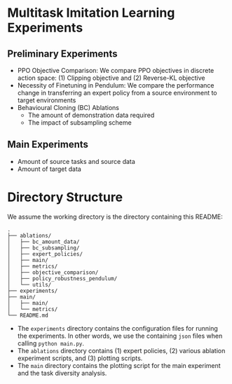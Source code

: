 # Multitask Imitation Learning Experiments

## Preliminary Experiments
- PPO Objective Comparison: We compare PPO objectives in discrete action space: (1) Clipping objective and (2) Reverse-KL objective
- Necessity of Finetuning in Pendulum: We compare the performance change in transferring an expert policy from a source environment to target environments
- Behavioural Cloning (BC) Ablations
    - The amount of demonstration data required
    - The impact of subsampling scheme

## Main Experiments
- Amount of source tasks and source data
- Amount of target data

# Directory Structure
We assume the working directory is the directory containing this README:
```
.
├── ablations/
│   ├── bc_amount_data/
│   ├── bc_subsampling/
│   ├── expert_policies/
│   ├── main/
│   ├── metrics/
│   ├── objective_comparison/
│   ├── policy_robustness_pendulum/
│   └── utils/
├── experiments/
├── main/
│   ├── main/
│   └── metrics/
└── README.md
```

- The `experiments` directory contains the configuration files for running the experiments.
In other words, we use the containing `json` files when calling `python main.py`.
- The `ablations` directory contains (1) expert policies, (2) various ablation experiment scripts, and (3) plotting scripts.
- The `main` directory contains the plotting script for the main experiment and the task diversity analysis.
